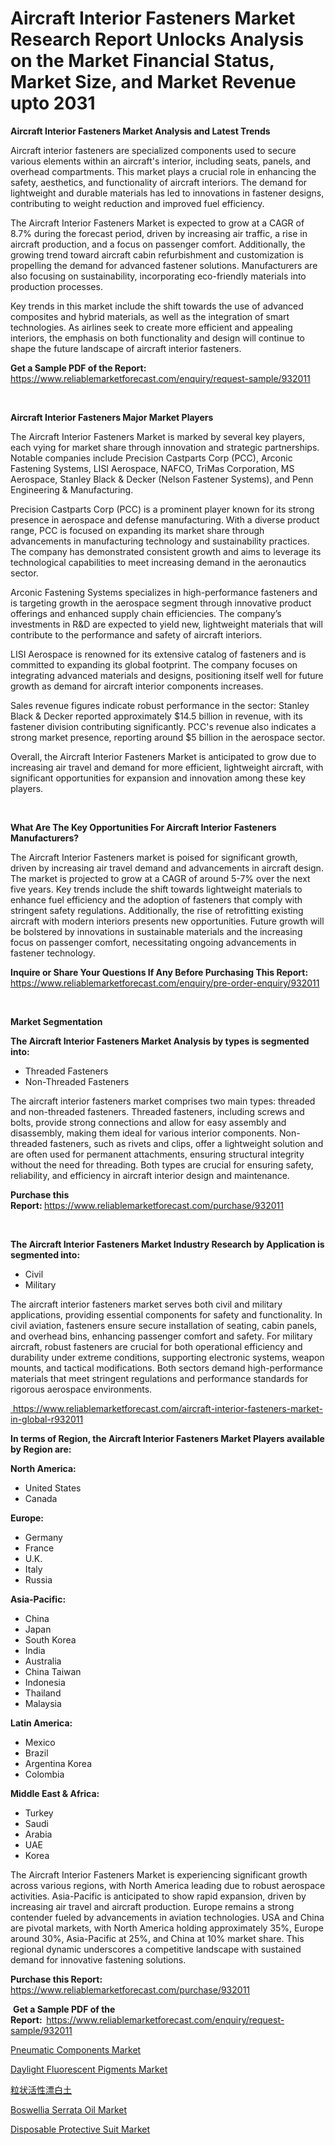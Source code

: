 <p><h1>Aircraft Interior Fasteners Market Research Report Unlocks Analysis on the Market Financial Status, Market Size, and Market Revenue upto 2031</h1></p><p><strong>Aircraft Interior Fasteners Market Analysis and Latest Trends</strong></p>
<p><p>Aircraft interior fasteners are specialized components used to secure various elements within an aircraft's interior, including seats, panels, and overhead compartments. This market plays a crucial role in enhancing the safety, aesthetics, and functionality of aircraft interiors. The demand for lightweight and durable materials has led to innovations in fastener designs, contributing to weight reduction and improved fuel efficiency.</p><p>The Aircraft Interior Fasteners Market is expected to grow at a CAGR of 8.7% during the forecast period, driven by increasing air traffic, a rise in aircraft production, and a focus on passenger comfort. Additionally, the growing trend toward aircraft cabin refurbishment and customization is propelling the demand for advanced fastener solutions. Manufacturers are also focusing on sustainability, incorporating eco-friendly materials into production processes.</p><p>Key trends in this market include the shift towards the use of advanced composites and hybrid materials, as well as the integration of smart technologies. As airlines seek to create more efficient and appealing interiors, the emphasis on both functionality and design will continue to shape the future landscape of aircraft interior fasteners.</p></p>
<p><strong>Get a Sample PDF of the Report:&nbsp;</strong> <a href="https://www.reliablemarketforecast.com/enquiry/request-sample/932011">https://www.reliablemarketforecast.com/enquiry/request-sample/932011</a></p>
<p>&nbsp;</p>
<p><strong>Aircraft Interior Fasteners Major Market Players</strong></p>
<p><p>The Aircraft Interior Fasteners Market is marked by several key players, each vying for market share through innovation and strategic partnerships. Notable companies include Precision Castparts Corp (PCC), Arconic Fastening Systems, LISI Aerospace, NAFCO, TriMas Corporation, MS Aerospace, Stanley Black & Decker (Nelson Fastener Systems), and Penn Engineering & Manufacturing.</p><p>Precision Castparts Corp (PCC) is a prominent player known for its strong presence in aerospace and defense manufacturing. With a diverse product range, PCC is focused on expanding its market share through advancements in manufacturing technology and sustainability practices. The company has demonstrated consistent growth and aims to leverage its technological capabilities to meet increasing demand in the aeronautics sector.</p><p>Arconic Fastening Systems specializes in high-performance fasteners and is targeting growth in the aerospace segment through innovative product offerings and enhanced supply chain efficiencies. The company’s investments in R&D are expected to yield new, lightweight materials that will contribute to the performance and safety of aircraft interiors.</p><p>LISI Aerospace is renowned for its extensive catalog of fasteners and is committed to expanding its global footprint. The company focuses on integrating advanced materials and designs, positioning itself well for future growth as demand for aircraft interior components increases.</p><p>Sales revenue figures indicate robust performance in the sector: Stanley Black & Decker reported approximately $14.5 billion in revenue, with its fastener division contributing significantly. PCC's revenue also indicates a strong market presence, reporting around $5 billion in the aerospace sector.</p><p>Overall, the Aircraft Interior Fasteners Market is anticipated to grow due to increasing air travel and demand for more efficient, lightweight aircraft, with significant opportunities for expansion and innovation among these key players.</p></p>
<p>&nbsp;</p>
<p><strong>What Are The Key Opportunities For Aircraft Interior Fasteners Manufacturers?</strong></p>
<p><p>The Aircraft Interior Fasteners market is poised for significant growth, driven by increasing air travel demand and advancements in aircraft design. The market is projected to grow at a CAGR of around 5-7% over the next five years. Key trends include the shift towards lightweight materials to enhance fuel efficiency and the adoption of fasteners that comply with stringent safety regulations. Additionally, the rise of retrofitting existing aircraft with modern interiors presents new opportunities. Future growth will be bolstered by innovations in sustainable materials and the increasing focus on passenger comfort, necessitating ongoing advancements in fastener technology.</p></p>
<p><strong>Inquire or Share Your Questions If Any Before Purchasing This Report:</strong> <a href="https://www.reliablemarketforecast.com/enquiry/pre-order-enquiry/932011">https://www.reliablemarketforecast.com/enquiry/pre-order-enquiry/932011</a></p>
<p>&nbsp;</p>
<p><strong>Market Segmentation</strong></p>
<p><strong>The Aircraft Interior Fasteners Market Analysis by types is segmented into:</strong></p>
<p><ul><li>Threaded Fasteners</li><li>Non-Threaded Fasteners</li></ul></p>
<p><p>The aircraft interior fasteners market comprises two main types: threaded and non-threaded fasteners. Threaded fasteners, including screws and bolts, provide strong connections and allow for easy assembly and disassembly, making them ideal for various interior components. Non-threaded fasteners, such as rivets and clips, offer a lightweight solution and are often used for permanent attachments, ensuring structural integrity without the need for threading. Both types are crucial for ensuring safety, reliability, and efficiency in aircraft interior design and maintenance.</p></p>
<p><strong>Purchase this Report:&nbsp;</strong><a href="https://www.reliablemarketforecast.com/purchase/932011">https://www.reliablemarketforecast.com/purchase/932011</a></p>
<p>&nbsp;</p>
<p><strong>The Aircraft Interior Fasteners Market Industry Research by Application is segmented into:</strong></p>
<p><ul><li>Civil</li><li>Military</li></ul></p>
<p><p>The aircraft interior fasteners market serves both civil and military applications, providing essential components for safety and functionality. In civil aviation, fasteners ensure secure installation of seating, cabin panels, and overhead bins, enhancing passenger comfort and safety. For military aircraft, robust fasteners are crucial for both operational efficiency and durability under extreme conditions, supporting electronic systems, weapon mounts, and tactical modifications. Both sectors demand high-performance materials that meet stringent regulations and performance standards for rigorous aerospace environments.</p></p>
<p><a href="https://www.reliablemarketforecast.com/aircraft-interior-fasteners-market-in-global-r932011">&nbsp;https://www.reliablemarketforecast.com/aircraft-interior-fasteners-market-in-global-r932011</a></p>
<p><strong>In terms of Region, the Aircraft Interior Fasteners Market Players available by Region are:</strong></p>
<p>
    <p> <strong> North America: </strong>
        <ul>
            <li>United States</li>
            <li>Canada</li>
        </ul>
        </p> 
    <p> <strong> Europe: </strong>
        <ul>
            <li>Germany</li>
            <li>France</li>
            <li>U.K.</li>
            <li>Italy</li>
            <li>Russia</li>
        </ul>
        </p> 
    <p> <strong> Asia-Pacific: </strong>
        <ul>
            <li>China</li>
            <li>Japan</li>
            <li>South Korea</li>
            <li>India</li>
            <li>Australia</li>
            <li>China Taiwan</li>
            <li>Indonesia</li>
            <li>Thailand</li>
            <li>Malaysia</li>
        </ul>
        </p> 
    <p> <strong> Latin America: </strong>
        <ul>
            <li>Mexico</li>
            <li>Brazil</li>
            <li>Argentina Korea</li>
            <li>Colombia</li>
        </ul>
        </p> 
    <p> <strong> Middle East & Africa: </strong>
        <ul>
            <li>Turkey</li>
            <li>Saudi</li>
            <li>Arabia</li>
            <li>UAE</li>
            <li>Korea</li>
        </ul>
    </p>
    </p>
<p><p>The Aircraft Interior Fasteners Market is experiencing significant growth across various regions, with North America leading due to robust aerospace activities. Asia-Pacific is anticipated to show rapid expansion, driven by increasing air travel and aircraft production. Europe remains a strong contender fueled by advancements in aviation technologies. USA and China are pivotal markets, with North America holding approximately 35%, Europe around 30%, Asia-Pacific at 25%, and China at 10% market share. This regional dynamic underscores a competitive landscape with sustained demand for innovative fastening solutions.</p></p>
<p><strong>Purchase this Report: </strong><a href="https://www.reliablemarketforecast.com/purchase/932011">https://www.reliablemarketforecast.com/purchase/932011</a></p>
<p>&nbsp;<strong>Get a Sample PDF of the Report:&nbsp;&nbsp;</strong><a href="https://www.reliablemarketforecast.com/enquiry/request-sample/932011">https://www.reliablemarketforecast.com/enquiry/request-sample/932011</a></p>
<p><strong></strong></p>
<p><p><a href="https://medium.com/@eliasman59/this-report-aims-to-provide-a-comprehensive-presentation-of-the-global-market-for-pneumatic-f52472f7d12f">Pneumatic Components Market</a></p><p><a href="https://medium.com/@anna.vaughan3423/the-comprehensive-daylight-fluorescent-pigments-market-research-report-is-essential-for-1a5be1597d6f">Daylight Fluorescent Pigments Market</a></p><p><a href="https://medium.com/@maudabbott7/granular-activated-bleaching-earth-01e2973667e3">粒状活性漂白土</a></p><p><a href="https://issuu.com/reportprime-2/docs/boswellia-serrata-oil-market-size-2_3de20792096434">Boswellia Serrata Oil Market</a></p><p><a href="https://www.linkedin.com/pulse/navigating-global-disposable-protective-suit-market-landscape-6bjbe?trackingId=IkAFKU3BT4GZsWpTcarYqw%3D%3D">Disposable Protective Suit Market</a></p></p>